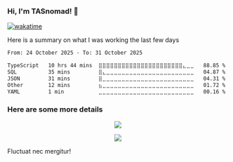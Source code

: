 ### Hi, I'm TASnomad! 👋

[![wakatime](https://wakatime.com/badge/user/82e597ff-c0a7-4114-bfdd-e029a18875ac.svg)](https://wakatime.com/@82e597ff-c0a7-4114-bfdd-e029a18875ac)

Here is a summary on what I was working the last few days
<!--START_SECTION:waka-->

```txt
From: 24 October 2025 - To: 31 October 2025

TypeScript   10 hrs 44 mins  ⣿⣿⣿⣿⣿⣿⣿⣿⣿⣿⣿⣿⣿⣿⣿⣿⣿⣿⣿⣿⣿⣿⣄⣀⣀   88.85 %
SQL          35 mins         ⣿⣄⣀⣀⣀⣀⣀⣀⣀⣀⣀⣀⣀⣀⣀⣀⣀⣀⣀⣀⣀⣀⣀⣀⣀   04.87 %
JSON         31 mins         ⣿⣀⣀⣀⣀⣀⣀⣀⣀⣀⣀⣀⣀⣀⣀⣀⣀⣀⣀⣀⣀⣀⣀⣀⣀   04.31 %
Other        12 mins         ⣦⣀⣀⣀⣀⣀⣀⣀⣀⣀⣀⣀⣀⣀⣀⣀⣀⣀⣀⣀⣀⣀⣀⣀⣀   01.72 %
YAML         1 min           ⣀⣀⣀⣀⣀⣀⣀⣀⣀⣀⣀⣀⣀⣀⣀⣀⣀⣀⣀⣀⣀⣀⣀⣀⣀   00.16 %
```

<!--END_SECTION:waka-->

### Here are some more details
<p align="center">
  <a href="https://github.com/TASnomad">
    <img align="center" src="https://github-readme-stats.vercel.app/api?username=TASnomad&show_icons=true&theme=nord&count_private=true&include_all_commits=true" />
  </a>
</p>

<p align="center">
  <a href="https://github.com/TASnomad">
    <img align="center" src="https://github-readme-stats.vercel.app/api/top-langs/?username=TASnomad&layout=compact&theme=nord&langs_count=10" />
  </a>
</p>

Fluctuat nec mergitur!
